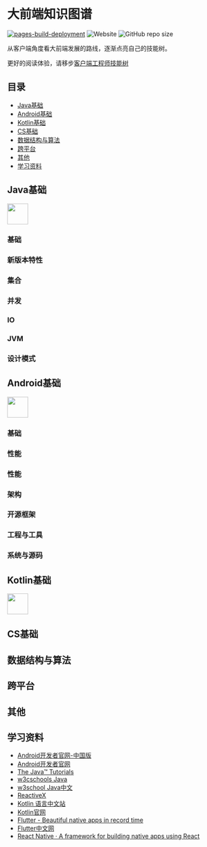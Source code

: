 # 大前端知识图谱

[![pages-build-deployment](https://github.com/konokol/frontend-skill-tree/actions/workflows/pages/pages-build-deployment/badge.svg)](https://github.com/konokol/frontend-skill-tree/actions/workflows/pages/pages-build-deployment)  ![Website](https://img.shields.io/website?url=https%3A%2F%2Fkonokol.github.io%2Ffrontend-skill-tree)  ![GitHub repo size](https://img.shields.io/github/repo-size/konokol/frontend-skill-tree)

从客户端角度看大前端发展的路线，逐渐点亮自己的技能树。

更好的阅读体验，请移步[客户端工程师技能树](https://konokol.github.io/frontend-skill-tree/)

## 目录

 * [Java基础](#Java基础)
 * [Android基础](#Android基础)
 * [Kotlin基础](#Kotlin基础)
 * [CS基础](#CS基础)
 * [数据结构与算法](#数据结构与算法)
 * [跨平台](#跨平台)
 * [其他](#其他)
 * [学习资料](#学习资料)

## Java基础

<img src="./assets/ic-java.png" width="48px"/> 

### 基础
### 新版本特性
### 集合
### 并发
### IO
### JVM
### 设计模式

## Android基础

<img src="./assets/ic-android.png" width="48px"/> 

### 基础
### 性能
### 性能
### 架构
### 开源框架
### 工程与工具
### 系统与源码

## Kotlin基础

<img src="./assets/kotlin-logo.png" width="48px"/>

## CS基础

## 数据结构与算法

## 跨平台

## 其他

## 学习资料

- [Android开发者官网-中国版](https://developer.android.google.cn/)
- [Android开发者官网](https://developer.android.com/)
- [The Java™ Tutorials](https://docs.oracle.com/javase/tutorial/index.html)
- [w3cschools Java](https://www.w3schools.com/java)
- [w3school Java中文](https://www.w3cschool.cn/java/)
- [ReactiveX](https://reactivex.io/)
- [Kotlin 语言中文站](https://www.kotlincn.net/)
- [Kotlin官网](https://kotlinlang.org/)
- [Flutter - Beautiful native apps in record time](https://flutter.dev/)
- [Flutter中文网](https://flutterchina.club/)
- [React Native · A framework for building native apps using React](https://reactnative.dev/)

